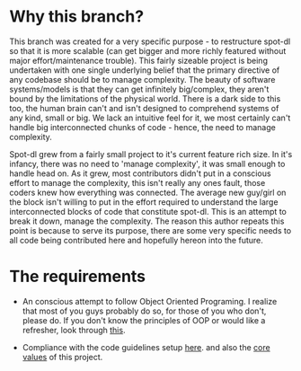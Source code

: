 # Why this branch?

This branch was created for a very specific purpose - to restructure spot-dl so
that it is more scalable (can get bigger and more richly featured without major
effort/maintenance trouble). This fairly sizeable project is being undertaken
with one single underlying belief that the primary directive of any codebase
should be to manage complexity. The beauty of software systems/models is that
they can get infinitely big/complex, they aren't bound by the limitations of
the physical world. There is a dark side to this too, the human brain can't and
isn't designed to comprehend systems of any kind, small or big. We lack an
intuitive feel for it, we most certainly can't handle big interconnected chunks
of code - hence, the need to manage complexity.

Spot-dl grew from a fairly small project to it's current feature rich size. In
it's infancy, there was no need to 'manage complexity', it was small enough to
handle head on. As it grew, most contributors didn't put in a conscious effort
to manage the complexity, this isn't really any ones fault, those coders knew
how everything was connected. The average new guy/girl on the block isn't
willing to put in the effort required to understand the large interconnected
blocks of code that constitute spot-dl. This is an attempt to break it down,
manage the complexity. The reason this author repeats this point is because
to serve its purpose, there are some very specific needs to all code being
contributed here and hopefully hereon into the future.

# The requirements

- An conscious attempt to follow Object Oriented Programing. I realize that
most of you guys probably do so, for those of you who don't, please do. If you
don't know the principles of OOP or would like a refresher, look through 
[this](Temp/OOP.md).

- Compliance with the code guidelines setup [here](Temp/codeGuidelines.md).
and also the [core values](Temp/coreValues.md) of this project.
